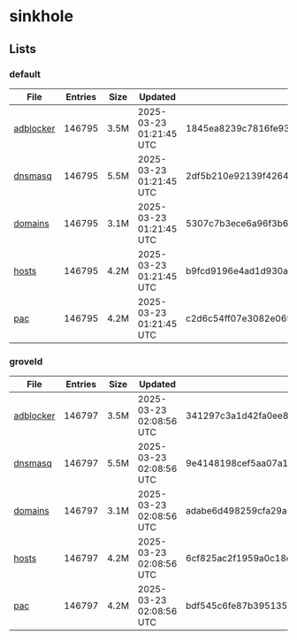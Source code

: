 # sinkhole

## Lists

### default

|File|Entries|Size|Updated|Hash|
|-|-|-|-|-|
|[adblocker](https://raw.githubusercontent.com/groveld/sinkhole/lists/default/adblocker.txt)|146795|3.5M|2025-03-23 01:21:45 UTC|1845ea8239c7816fe93246f6f8a15335871fa8c86bcf4e40f2b5d623b3a43e85|
|[dnsmasq](https://raw.githubusercontent.com/groveld/sinkhole/lists/default/dnsmasq.txt)|146795|5.5M|2025-03-23 01:21:45 UTC|2df5b210e92139f42640d8d546c2fb3732b659f4caf9469f7af82563a7b3587d|
|[domains](https://raw.githubusercontent.com/groveld/sinkhole/lists/default/domains.txt)|146795|3.1M|2025-03-23 01:21:45 UTC|5307c7b3ece6a96f3b67719c439d5c2dfb1eb6d9f6900662c20699371f57288f|
|[hosts](https://raw.githubusercontent.com/groveld/sinkhole/lists/default/hosts.txt)|146795|4.2M|2025-03-23 01:21:45 UTC|b9fcd9196e4ad1d930a8fe5f359009f347d439d6f558b1a5493076424854a8a2|
|[pac](https://raw.githubusercontent.com/groveld/sinkhole/lists/default/pac.txt)|146795|4.2M|2025-03-23 01:21:45 UTC|c2d6c54ff07e3082e069a9e7ff23624f02cea44d7b2a3d60c36edfc9f2ca1d04|

### groveld

|File|Entries|Size|Updated|Hash|
|-|-|-|-|-|
|[adblocker](https://raw.githubusercontent.com/groveld/sinkhole/lists/groveld/adblocker.txt)|146797|3.5M|2025-03-23 02:08:56 UTC|341297c3a1d42fa0ee85b5ce7fd5525ba7969e13a6e4aac688cc131cf670cb08|
|[dnsmasq](https://raw.githubusercontent.com/groveld/sinkhole/lists/groveld/dnsmasq.txt)|146797|5.5M|2025-03-23 02:08:56 UTC|9e4148198cef5aa07a15d3623aa7b986c4b6607d79ad5642104c4d3ac098e0a0|
|[domains](https://raw.githubusercontent.com/groveld/sinkhole/lists/groveld/domains.txt)|146797|3.1M|2025-03-23 02:08:56 UTC|adabe6d498259cfa29a320a05805afdabeb4855d857913d6d977c345a3fb7a04|
|[hosts](https://raw.githubusercontent.com/groveld/sinkhole/lists/groveld/hosts.txt)|146797|4.2M|2025-03-23 02:08:56 UTC|6cf825ac2f1959a0c18c34e7b80a99afb9ea6c650357170306ee4a00a9d00c72|
|[pac](https://raw.githubusercontent.com/groveld/sinkhole/lists/groveld/pac.txt)|146797|4.2M|2025-03-23 02:08:56 UTC|bdf545c6fe87b395135477002d4ed15aa44a469c9803ecee56c990f743d30245|
